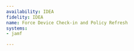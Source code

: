 ```yaml
---
availability: IDEA
fidelity: IDEA
name: Force Device Check-in and Policy Refresh
systems:
- jamf

---
```

